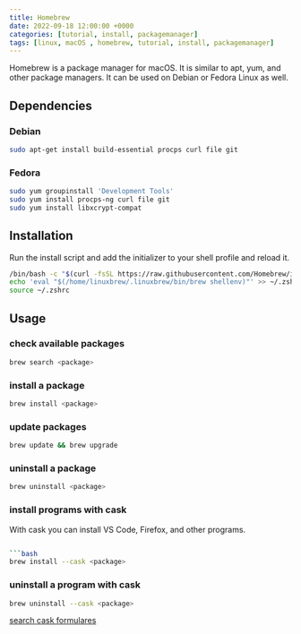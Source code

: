 ```yaml
---
title: Homebrew
date: 2022-09-18 12:00:00 +0000
categories: [tutorial, install, packagemanager]
tags: [linux, macOS , homebrew, tutorial, install, packagemanager]
---
```


Homebrew is a package manager for macOS. It is similar to apt, yum, and other package managers.
It can be used on Debian or Fedora Linux as well.

## Dependencies

### Debian

```bash
sudo apt-get install build-essential procps curl file git
```

### Fedora

```bash
sudo yum groupinstall 'Development Tools'
sudo yum install procps-ng curl file git
sudo yum install libxcrypt-compat
```

## Installation

Run the install script and add the initializer to your shell profile and reload it.

```bash
/bin/bash -c "$(curl -fsSL https://raw.githubusercontent.com/Homebrew/install/HEAD/install.sh)"
echo 'eval "$(/home/linuxbrew/.linuxbrew/bin/brew shellenv)"' >> ~/.zshrc
source ~/.zshrc
```

## Usage

### check available packages

```bash
brew search <package>
```

### install a package

```bash
brew install <package>
```

### update packages

```bash
brew update && brew upgrade
```

### uninstall a package

```bash
brew uninstall <package>
```

### install programs with cask

With cask you can install VS Code, Firefox, and other programs.

```bash

```bash
brew install --cask <package>
```

### uninstall a program with cask

```bash
brew uninstall --cask <package>
```

[search cask formulares](https://formulae.brew.sh/cask/)
